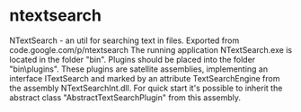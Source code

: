 # ntextsearch
NTextSearch - an util for searching text in files. Exported from code.google.com/p/ntextsearch
The running application NTextSearch.exe is located in the folder "bin". 
Plugins should be placed into the folder "bin\plugins". 
These plugins are satellite assemblies, implementing an interface ITextSearch and marked by an attribute TextSearchEngine
from the assembly NTextSearchInt.dll. 
For quick start it's possible to inherit the abstract class "AbstractTextSearchPlugin" from this assembly.
